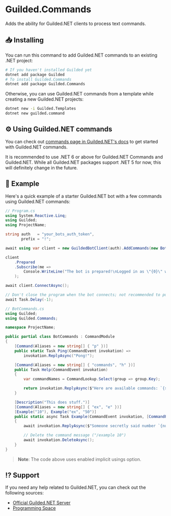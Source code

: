 # Guilded.Commands

Adds the ability for Guilded.NET clients to process text commands.


## 📥 Installing

You can run this command to add Guilded.NET commands to an existing .NET project:

```bash
# If you haven't installed Guilded yet
dotnet add package Guilded
# To install Guilded.Commands
dotnet add package Guilded.Commands
```

Otherwise, you can use Guilded.NET commands from a template while creating a new Guilded.NET projects:

```bash
dotnet new -i Guilded.Templates
dotnet new guilded.command
```

## ⚙️ Using Guilded.NET commands

You can check out [commands page in Guilded.NET's docs](https://guilded-net.github.io/docs/commands) to get started with Guilded.NET commands.

It is recommended to use .NET 6 or above for Guilded.NET Commands and Guilded.NET. While all Guilded.NET packages support .NET 5 for now, this will definitely change in the future.

## 📙 Example

Here's a quick example of a starter Guilded.NET bot with a few commands using Guilded.NET commands:

```cs
// Program.cs
using System.Reactive.Linq;
using Guilded;
using ProjectName;

string auth   = "your_bots_auth_token",
       prefix = "!";

await using var client = new GuildedBotClient(auth).AddCommands(new BotCommands(), prefix);

client
    .Prepared
    .Subscribe(me =>
        Console.WriteLine("The bot is prepared!\nLogged in as \"{0}\" with the ID \"{1}\"", me.Name, me.Id)
    );

await client.ConnectAsync();

// Don't close the program when the bot connects; not recommended to put code after this
await Task.Delay(-1);
```

```cs
// BotCommands.cs
using Guilded;
using Guilded.Commands;

namespace ProjectName;

public partial class BotCommands : CommandModule
{
    [Command(Aliases = new string[] { "p" })]
    public static Task Ping(CommandEvent invokation) =>
        invokation.ReplyAsync("Pong!");

    [Command(Aliases = new string[] { "commands", "h" })]
    public Task Help(CommandEvent invokation)
    {
        var commandNames = CommandLookup.Select(group => group.Key);

        return invokation.ReplyAsync($"Here are available commands: `{string.Join("`, `", commandNames)}`");
    }

    [Description("This does stuff.")]
    [Command(Aliases = new string[] { "ex", "e" })]
    [Example("10"), Example("ex", "50")]
    public static async Task Example(CommandEvent invokation, [CommandParam("number to say")] int number)
    {
        await invokation.ReplyAsync($"Someone secretly said number `{number}`");

        // Delete the command message ("/example 10")
        await invokation.DeleteAsync();
    }
}
```

> **Note**: The code above uses enabled implicit usings option.

## ⁉️ Support

If you need any help related to Guilded.NET, you can check out the following sources:

- [Official Guilded.NET Server](https://guilded.gg/Guilded-NET)
- [Programming Space](https://guilded.gg/programming)